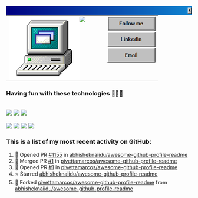 <img src="https://github.com/pivettamarcos/pivettamarcos/blob/main/title_bar.png" align="left" width="940" height="25">
<table>
  <tbody>
    <tr>
      <td align="right">
        <div>
        <img src="https://github.com/pivettamarcos/pivettamarcos/blob/main/computer.gif" align="left" width="192" height="172">
        <img align="left" src="https://readme-typing-svg.demolab.com?font=VT323&size=30&duration=1000&pause=500&color=F7F7F7&multiline=true&repeat=false&random=false&width=700&height=150&lines=%3E+Hey!+I'm+Marcos+Pivetta;%3E+I+work+with+machine+learning+and+all+stuff+related;%3E+I+also+love+contributing+to+open+source+projects">
        </div>
        <div>
        <a href="https://github.com/pivettamarcos"><img src="https://github.com/pivettamarcos/pivettamarcos/blob/main/follow_me.png"></a>
        <a href="https://www.linkedin.com/in/marcos-pivetta"><img src="https://github.com/pivettamarcos/pivettamarcos/blob/main/linkedin.png"></a>
        <a href="mailto:marcospivetta60@gmail.com"><img src="https://github.com/pivettamarcos/pivettamarcos/blob/main/mail.png"></a>
        </div>
      </td>
    </tr>
  </tbody>
</table>

<!---
&nbsp;&nbsp;&nbsp;&nbsp;[![Github Follow](https://img.shields.io/github/followers/pivettamarcos?label=Follow%20Me&style=for-the-badge&labelColor=%23009999&color=%23009999)](https://github.com/pivettamarcos) &nbsp;&nbsp;  [![LinkedIn](https://img.shields.io/badge/LinkedIn-grey?style=for-the-badge&color=000080&logo=LinkedIn)](https://www.linkedin.com/in/marcos-pivetta) [![Email](https://img.shields.io/badge/Email-white?style=for-the-badge&color=000080&logo=Gmail&logoColor=white)](mailto:marcospivetta60@gmail.com)  

&nbsp;&nbsp;&nbsp;&nbsp;
[![Github Follow](https://github.com/pivettamarcos/pivettamarcos/blob/main/follow_me.png)](https://github.com/pivettamarcos)
[![LinkedIn](https://github.com/pivettamarcos/pivettamarcos/blob/main/linkedin.png)](https://www.linkedin.com/in/marcos-pivetta)
[![Mail](https://github.com/pivettamarcos/pivettamarcos/blob/main/mail.png)](mailto:marcospivetta60@gmail.com)
-->


<!---
Ever since I joined GitHub **{{ ACCOUNT_AGE }}** years ago, I pushed **{{ COMMITS }}** commits, opened **{{ ISSUES }}** issues, submitted **{{ PULL_REQUESTS }}** pull requests, received **{{ STARS }}** stars across **{{ REPOSITORIES }}** personal projects, and contributed to **{{ REPOSITORIES_CONTRIBUTED_TO }}** public repositories.
-->

### **Having fun with these technologies 👨🏽‍💻**
<div align="left">

<br/>
<div>
<img src="https://img.shields.io/badge/Python%20-%2343853D.svg?&style=for-the-badge&logo=Python&logoColor=white"/>
<img src="https://img.shields.io/badge/MLFlow%20-%23007ACC.svg?&style=for-the-badge&logo=MLFlow&logoColor=white"/>
<img src="https://img.shields.io/badge/FastAPI%23%20-%23239120.svg?&style=for-the-badge&logo=FastAPI&logoColor=white"/>
</div>
<br/>
<div>
<img src="https://img.shields.io/badge/PyTorch%20-%2320232a.svg?&style=for-the-badge&logo=PyTorch&logoColor=%2361DAFB"/>
<img src="https://img.shields.io/badge/scikitlearn%20-%2335495e.svg?&style=for-the-badge&logo=scikitlearn&logoColor=%234FC08D"/>
<img src="https://img.shields.io/badge/pandas%20-%23F05033.svg?&style=for-the-badge&logo=pandas&logoColor=white"/>
  <img src="https://img.shields.io/badge/Plotly%20-%23F05033.svg?&style=for-the-badge&logo=Plotly&logoColor=white"/>
</div>
</div>

<!---
## Github Stats  
<div align="center"><img src="https://github-readme-stats.vercel.app/api?username=pivettamarcos&show_icons=true&count_private=true" align="center" /></div>  
-->

### **This is a list of my most recent activity on GitHub:**
<!--RECENT_ACTIVITY:start-->
1. 💪 Opened PR [#1155](https://github.com/abhisheknaiidu/awesome-github-profile-readme/pull/1155) in [abhisheknaiidu/awesome-github-profile-readme](https://github.com/abhisheknaiidu/awesome-github-profile-readme)<br>
2. 🎉 Merged PR [#1](https://github.com/pivettamarcos/awesome-github-profile-readme/pull/1) in [pivettamarcos/awesome-github-profile-readme](https://github.com/pivettamarcos/awesome-github-profile-readme)<br>
3. 💪 Opened PR [#1](https://github.com/pivettamarcos/awesome-github-profile-readme/pull/1) in [pivettamarcos/awesome-github-profile-readme](https://github.com/pivettamarcos/awesome-github-profile-readme)<br>
4. ⭐ Starred [abhisheknaiidu/awesome-github-profile-readme](https://github.com/abhisheknaiidu/awesome-github-profile-readme)<br>
5. 🔱 Forked [pivettamarcos/awesome-github-profile-readme](https://github.com/pivettamarcos/awesome-github-profile-readme) from [abhisheknaiidu/awesome-github-profile-readme](https://github.com/abhisheknaiidu/awesome-github-profile-readme)<br>
<!--RECENT_ACTIVITY:end-->
